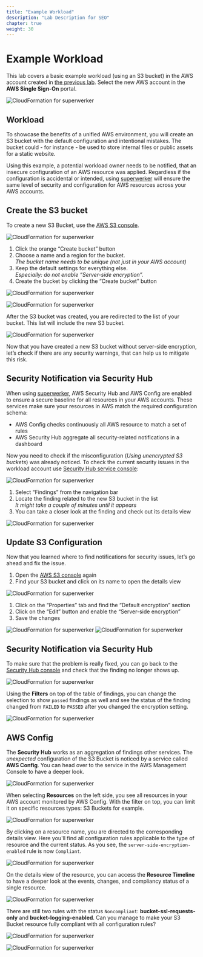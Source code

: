 ```yaml
---
title: "Example Workload"
description: "Lab Description for SEO"
chapter: true
weight: 30
---
```


# Example Workload

This lab covers a basic example workload (using an S3 bucket) in the AWS account created in [the previous lab](/05_labs/02_org_setup.html). Select the new AWS account in the **AWS Single Sign-On** portal.

![CloudFormation for superwerker](/screenshots/sso/sso-workload.png)

## Workload

To showcase the benefits of a unified AWS environment, you will create an S3 bucket with the default configuration and intentional mistakes. The bucket could - for instance - be used to store internal files or public assets for a static website.

Using this example, a potential workload owner needs to be notified, that an insecure configuration of an AWS resource was applied. Regardless if the configuration is accidental or intended, using [superwerker] will ensure the same level of security and configuration for AWS resources across your AWS accounts.

## Create the S3 bucket

To create a new S3 Bucket, use the [AWS S3 console](https://s3.console.aws.amazon.com/s3/home).

![CloudFormation for superwerker](/screenshots/workload/s3.png)

1. Click the orange “Create bucket” button
1. Choose a name and a region for the bucket.\
   _The bucket name needs to be unique (not just in your AWS account)_
1. Keep the default settings for everything else. \
   _Especially: do not enable “Server-side encryption”._
1. Create the bucket by clicking the “Create bucket” button

![CloudFormation for superwerker](/screenshots/workload/s3-create.png)

![CloudFormation for superwerker](/screenshots/workload/s3-button.png)

After the S3 bucket was created, you are redirected to the list of your bucket. This list will include the new S3 bucket.

![CloudFormation for superwerker](/screenshots/workload/s3-success.png)

Now that you have created a new S3 bucket without server-side encryption, let’s check if there are any security warnings, that can help us to mitigate this risk.

## Security Notification via Security Hub

When using [superwerker], AWS Security Hub and AWS Config are enabled to ensure a secure baseline for all resources in your AWS accounts. These services make sure your resources in AWS match the required configuration schema:

- AWS Config checks continuously all AWS resource to match a set of rules
- AWS Security Hub aggregate all security-related notifications in a dashboard

Now you need to check if the misconfiguration (_Using unencrypted S3 buckets_) was already noticed. To check the current security issues in the workload account use [Security Hub service console](https://eu-central-1.console.aws.amazon.com/securityhub/home?region=eu-central-1#/summary):

![CloudFormation for superwerker](/screenshots/workload/securityhub.png)

1. Select “Findings” from the navigation bar
1. Locate the finding related to the new S3 bucket in the list \
   _It might take a couple of minutes until it appears_
1. You can take a closer look at the finding and check out its details view

![CloudFormation for superwerker](/screenshots/workload/securityhub-findings.png)

## Update S3 Configuration

Now that you learned where to find notifications for security issues, let’s go ahead and fix the issue.

1. Open the [AWS S3 console](https://s3.console.aws.amazon.com/s3/home) again
1. Find your S3 bucket and click on its name to open the details view

![CloudFormation for superwerker](/screenshots/workload/s3-details.png)

1. Click on the “Properties” tab and find the “Default encryption” section
1. Click on the “Edit” button and enable the “Server-side encryption”
1. Save the changes

![CloudFormation for superwerker](/screenshots/workload/s3-details-encryption.png)
![CloudFormation for superwerker](/screenshots/workload/s3-details-encryption-save.png)


## Security Notification via Security Hub

To make sure that the problem is really fixed, you can go back to the [Security Hub console](https://eu-central-1.console.aws.amazon.com/securityhub/home?region=eu-central-1#/summary) and check that the finding no longer shows up. 

![CloudFormation for superwerker](/screenshots/workload/securityhub-findings-fixed.png)

Using the **Filters** on top of the table of findings, you can change the selection to show `passed` findings as well and see the status of the finding changed from `FAILED` to `PASSED` after you changed the encryption setting.

![CloudFormation for superwerker](/screenshots/workload/securityhub-findings-filters.png)

## AWS Config

The **Security Hub** works as an aggregation of findings other services. The _unexpected_ configuration of the S3 Bucket is noticed by a service called **AWS Config**. You can head over to the service in the AWS Management Console to have a deeper look.

![CloudFormation for superwerker](/screenshots/workload/config.png)

When selecting **Resources** on the left side, you see all resources in your AWS account monitored by AWS Config. With the filter on top, you can limit it on specific resources types: S3 Buckets for example.

![CloudFormation for superwerker](/screenshots/workload/config-resource.png)

By clicking on a resource name, you are directed to the corresponding details view. Here you'll find all configuration rules applicable to the type of resource and the current status. As you see, the `server-side-encryption-enabled` rule is now `Compliant`.

![CloudFormation for superwerker](/screenshots/workload/config-details.png)

On the details view of the resource, you can access the **Resource Timeline** to have a deeper look at the events, changes, and compliancy status of a single resource.

![CloudFormation for superwerker](/screenshots/workload/config-timeline.png)

There are still two rules with the status `Noncompliant`: **bucket-ssl-requests-only** and **bucket-logging-enabled**. Can you manage to make your S3 Bucket resource fully compliant with all configuration rules?

![CloudFormation for superwerker](/screenshots/workload/config-compliant.png)

![CloudFormation for superwerker](/screenshots/workload/config-compliant-timeline.png)

[superwerker]: https://superwerker.cloud